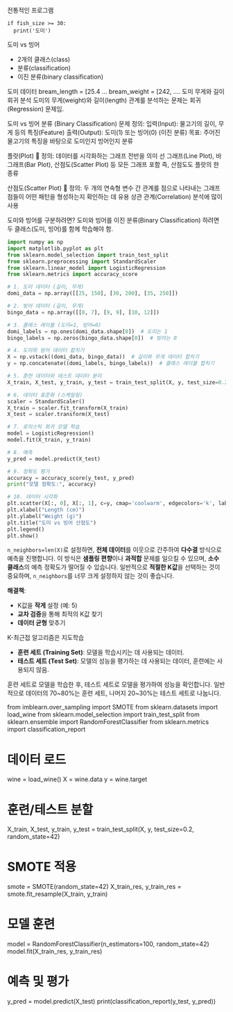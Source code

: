 전통적인 프로그램
```
if fish_size >= 30:
  print('도미')
```

도미 vs 빙어
- 2개의 클래스(class)
- 분류(classification)
- 이진 분류(binary classification)

도미 데이터
bream_length = [25.4 ...
bream_weight = [242, ....
도미 무게와 길이 회귀 분석
도미의 무게(weight)와 길이(length) 관계를 분석하는 문제는 회귀(Regression) 문제임.


도미 vs 빙어 분류 (Binary Classification)
문제 정의:
입력(Input): 물고기의 길이, 무게 등의 특징(Feature)
출력(Output): 도미(1) 또는 빙어(0) (이진 분류)
목표: 주어진 물고기의 특징을 바탕으로 도미인지 빙어인지 분류

플랏(Plot)
📌 정의:
데이터를 시각화하는 그래프 전반을 의미
선 그래프(Line Plot), 바 그래프(Bar Plot), 산점도(Scatter Plot) 등 모든 그래프 포함
즉, 산점도도 플랏의 한 종류

산점도(Scatter Plot)
📌 정의:
두 개의 연속형 변수 간 관계를 점으로 나타내는 그래프
점들이 어떤 패턴을 형성하는지 확인하는 데 유용
상관 관계(Correlation) 분석에 많이 사용

도미와 빙어를 구분하려면?
도미와 빙어를 이진 분류(Binary Classification) 하려면 두 클래스(도미, 빙어)를 함께 학습해야 함.
```python
import numpy as np
import matplotlib.pyplot as plt
from sklearn.model_selection import train_test_split
from sklearn.preprocessing import StandardScaler
from sklearn.linear_model import LogisticRegression
from sklearn.metrics import accuracy_score

# 1. 도미 데이터 (길이, 무게)
domi_data = np.array([[25, 150], [30, 200], [35, 250]])

# 2. 빙어 데이터 (길이, 무게)
bingo_data = np.array([[8, 7], [9, 9], [10, 12]])

# 3. 클래스 레이블 (도미=1, 빙어=0)
domi_labels = np.ones(domi_data.shape[0])  # 도미는 1
bingo_labels = np.zeros(bingo_data.shape[0])  # 빙어는 0

# 4. 도미와 빙어 데이터 합치기
X = np.vstack((domi_data, bingo_data))  # 길이와 무게 데이터 합치기
y = np.concatenate((domi_labels, bingo_labels))  # 클래스 레이블 합치기

# 5. 훈련 데이터와 테스트 데이터 분리
X_train, X_test, y_train, y_test = train_test_split(X, y, test_size=0.2, random_state=42)

# 6. 데이터 표준화 (스케일링)
scaler = StandardScaler()
X_train = scaler.fit_transform(X_train)
X_test = scaler.transform(X_test)

# 7. 로지스틱 회귀 모델 학습
model = LogisticRegression()
model.fit(X_train, y_train)

# 8. 예측
y_pred = model.predict(X_test)

# 9. 정확도 평가
accuracy = accuracy_score(y_test, y_pred)
print("모델 정확도:", accuracy)

# 10. 데이터 시각화
plt.scatter(X[:, 0], X[:, 1], c=y, cmap='coolwarm', edgecolors='k', label="Fish Data")
plt.xlabel("Length (cm)")
plt.ylabel("Weight (g)")
plt.title("도미 vs 빙어 산점도")
plt.legend()
plt.show()
```

`n_neighbors=len(X)`로 설정하면, **전체 데이터**를 이웃으로 간주하여 **다수결** 방식으로 예측을 진행합니다. 이 방식은 **샘플링 편향**이나 **과적합** 문제를 일으킬 수 있으며, **소수 클래스**의 예측 정확도가 떨어질 수 있습니다. 일반적으로 **적절한 K값**을 선택하는 것이 중요하며, `n_neighbors`를 너무 크게 설정하지 않는 것이 좋습니다.

**해결책**:
- K값을 **작게** 설정 (예: 5)
- **교차 검증**을 통해 최적의 K값 찾기
- **데이터 균형** 맞추기


K-최근접 알고리즘은 지도학습

- **훈련 세트 (Training Set)**: 모델을 학습시키는 데 사용되는 데이터.
- **테스트 세트 (Test Set)**: 모델의 성능을 평가하는 데 사용되는 데이터, 훈련에는 사용되지 않음.

훈련 세트로 모델을 학습한 후, 테스트 세트로 모델을 평가하여 성능을 확인합니다. 일반적으로 데이터의 70~80%는 훈련 세트, 나머지 20~30%는 테스트 세트로 나눕니다.

from imblearn.over_sampling import SMOTE
from sklearn.datasets import load_wine
from sklearn.model_selection import train_test_split
from sklearn.ensemble import RandomForestClassifier
from sklearn.metrics import classification_report

# 데이터 로드
wine = load_wine()
X = wine.data
y = wine.target

# 훈련/테스트 분할
X_train, X_test, y_train, y_test = train_test_split(X, y, test_size=0.2, random_state=42)

# SMOTE 적용
smote = SMOTE(random_state=42)
X_train_res, y_train_res = smote.fit_resample(X_train, y_train)

# 모델 훈련
model = RandomForestClassifier(n_estimators=100, random_state=42)
model.fit(X_train_res, y_train_res)

# 예측 및 평가
y_pred = model.predict(X_test)
print(classification_report(y_test, y_pred))









